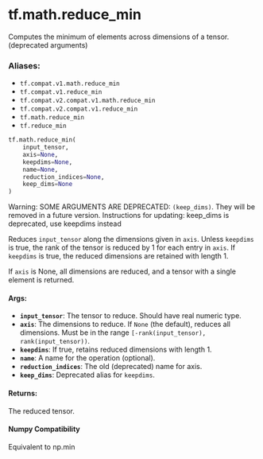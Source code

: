 <div itemscope itemtype="http://developers.google.com/ReferenceObject">
<meta itemprop="name" content="tf.math.reduce_min" />
<meta itemprop="path" content="Stable" />
</div>

# tf.math.reduce_min

Computes the minimum of elements across dimensions of a tensor. (deprecated arguments)

### Aliases:

* `tf.compat.v1.math.reduce_min`
* `tf.compat.v1.reduce_min`
* `tf.compat.v2.compat.v1.math.reduce_min`
* `tf.compat.v2.compat.v1.reduce_min`
* `tf.math.reduce_min`
* `tf.reduce_min`

``` python
tf.math.reduce_min(
    input_tensor,
    axis=None,
    keepdims=None,
    name=None,
    reduction_indices=None,
    keep_dims=None
)
```

<!-- Placeholder for "Used in" -->

Warning: SOME ARGUMENTS ARE DEPRECATED: `(keep_dims)`. They will be removed in a future version.
Instructions for updating:
keep_dims is deprecated, use keepdims instead

Reduces `input_tensor` along the dimensions given in `axis`.
Unless `keepdims` is true, the rank of the tensor is reduced by 1 for each
entry in `axis`. If `keepdims` is true, the reduced dimensions
are retained with length 1.

If `axis` is None, all dimensions are reduced, and a
tensor with a single element is returned.

#### Args:


* <b>`input_tensor`</b>: The tensor to reduce. Should have real numeric type.
* <b>`axis`</b>: The dimensions to reduce. If `None` (the default), reduces all
  dimensions. Must be in the range `[-rank(input_tensor),
  rank(input_tensor))`.
* <b>`keepdims`</b>: If true, retains reduced dimensions with length 1.
* <b>`name`</b>: A name for the operation (optional).
* <b>`reduction_indices`</b>: The old (deprecated) name for axis.
* <b>`keep_dims`</b>: Deprecated alias for `keepdims`.


#### Returns:

The reduced tensor.




#### Numpy Compatibility
Equivalent to np.min

